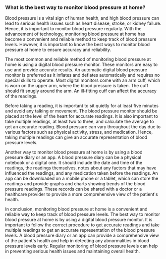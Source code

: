 ### What is the best way to monitor blood pressure at home?

Blood pressure is a vital sign of human health, and high blood pressure can lead to serious health issues such as heart disease, stroke, or kidney failure. Hence, it is important to monitor blood pressure regularly. With the advancement of technology, monitoring blood pressure at home has become a convenient and reliable method to keep track of blood pressure levels. However, it is important to know the best ways to monitor blood pressure at home to ensure accuracy and reliability.

The most common and reliable method of monitoring blood pressure at home is using a digital blood pressure monitor. These monitors are easy to use and provide accurate results. An automatic digital blood pressure monitor is preferred as it inflates and deflates automatically and requires no special skills to operate. Most digital monitors come with an arm cuff, which is worn on the upper arm, where the blood pressure is taken. The cuff should fit snugly around the arm. An ill-fitting cuff can affect the accuracy of the readings.

Before taking a reading, it is important to sit quietly for at least five minutes and avoid any talking or movement. The blood pressure monitor should be placed at the level of the heart for accurate readings. It is also important to take multiple readings, at least two to three, and calculate the average to get an accurate reading. Blood pressure can vary throughout the day due to various factors such as physical activity, stress, and medication. Hence, taking multiple readings can give an accurate representation of blood pressure levels.

Another way to monitor blood pressure at home is by using a blood pressure diary or an app. A blood pressure diary can be a physical notebook or a digital one. It should include the date and time of the readings, the readings themselves, notes about any factors that may have influenced the readings, and any medication taken before the readings. An app can be downloaded on a mobile phone or a tablet, which can store the readings and provide graphs and charts showing trends of the blood pressure readings. These records can be shared with a doctor or a healthcare provider to provide a more comprehensive view of the patient's health.

In conclusion, monitoring blood pressure at home is a convenient and reliable way to keep track of blood pressure levels. The best way to monitor blood pressure at home is by using a digital blood pressure monitor. It is important to follow the correct procedure to get accurate readings and take multiple readings to get an accurate representation of the blood pressure levels. A blood pressure diary or an app can provide a comprehensive view of the patient's health and help in detecting any abnormalities in blood pressure levels early. Regular monitoring of blood pressure levels can help in preventing serious health issues and maintaining overall health.